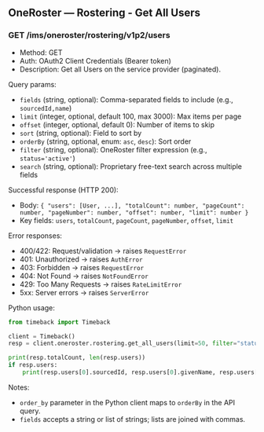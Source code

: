 ## OneRoster — Rostering - Get All Users

### GET /ims/oneroster/rostering/v1p2/users

- Method: GET
- Auth: OAuth2 Client Credentials (Bearer token)
- Description: Get all Users on the service provider (paginated).

Query params:

- `fields` (string, optional): Comma-separated fields to include (e.g., `sourcedId,name`)
- `limit` (integer, optional, default 100, max 3000): Max items per page
- `offset` (integer, optional, default 0): Number of items to skip
- `sort` (string, optional): Field to sort by
- `orderBy` (string, optional, enum: `asc`, `desc`): Sort order
- `filter` (string, optional): OneRoster filter expression (e.g., `status='active'`)
- `search` (string, optional): Proprietary free-text search across multiple fields

Successful response (HTTP 200):

- Body: `{ "users": [User, ...], "totalCount": number, "pageCount": number, "pageNumber": number, "offset": number, "limit": number }`
- Key fields: `users`, `totalCount`, `pageCount`, `pageNumber`, `offset`, `limit`

Error responses:

- 400/422: Request/validation → raises `RequestError`
- 401: Unauthorized → raises `AuthError`
- 403: Forbidden → raises `RequestError`
- 404: Not Found → raises `NotFoundError`
- 429: Too Many Requests → raises `RateLimitError`
- 5xx: Server errors → raises `ServerError`

Python usage:

```python
from timeback import Timeback

client = Timeback()
resp = client.oneroster.rostering.get_all_users(limit=50, filter="status='active'", search="john")

print(resp.totalCount, len(resp.users))
if resp.users:
    print(resp.users[0].sourcedId, resp.users[0].givenName, resp.users[0].familyName)
```

Notes:

- `order_by` parameter in the Python client maps to `orderBy` in the API query.
- `fields` accepts a string or list of strings; lists are joined with commas.

